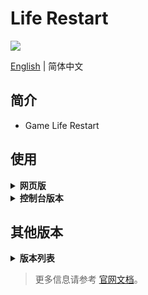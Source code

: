 # Life Restart

<a href="https://discord.gg/U3qrf49NMQ"><img src="https://img.shields.io/discord/883382868427014255?color=%23FEE75C&label=Discord&logo=discord&logoColor=white&style=for-the-badge" /></a>

[English](./README-en.md) | 简体中文

## 简介

- Game Life Restart

## 使用

<details>
<summary><strong>网页版</strong></summary>
<br />

1. 下载项目代码。

```bash
git clone https://github.com/VickScarlet/lifeRestart.git my-project
cd my-project
```

2. 进入目录安装依赖。

```bash
pnpm install
```

或者

```bash
npm install
```

3. 启动本地服务器。

```bash
pnpm dev
```

或者

```bash
npm run dev
```

4. 启动完成后会自动打开浏览器访问 [http://localhost:5173](http://localhost:5173)。

</details>

<details>
<summary><strong>控制台版本</strong></summary>
<br />

```bash
node repl
```

</details>

## 其他版本

<details>
<summary><strong>版本列表</strong></summary>
<br />

- Cocos版：[gameall3d/LifeRestart_Cocos](https://github.com/gameall3d/LifeRestart_Cocos)

</details>

> 更多信息请参考 [官网文档](https://liferestart.syaro.io/)。
